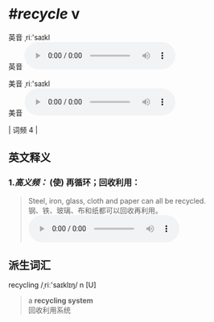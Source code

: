 # ***\#recycle*** v
英音 ˌriː'saɪkl  
英音
<audio src="./media/recycle-B.aac" controls="controls"></audio>

美音 ˌriː'saɪkl  
美音
<audio src="./media/recycle.aac" controls="controls"></audio>



| 词频 4 |  

英文释义
---
### 1.*高义频：* **(使) 再循环；回收利用：**  

 > Steel, iron, glass, cloth and paper can all be recycled.  
 > 钢、铁、玻璃、布和纸都可以回收再利用。    
<audio src="./media/recycle-1.aac" controls="controls"></audio>


派生词汇
---
recycling /ˌriː'saɪklɪŋ/ n [U]  
 > a **recycling system**  
 > 回收利用系统    


